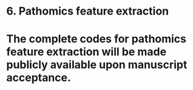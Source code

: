 # 6. Pathomics feature extraction

# The complete codes for pathomics feature extraction will be made publicly available upon manuscript acceptance.
